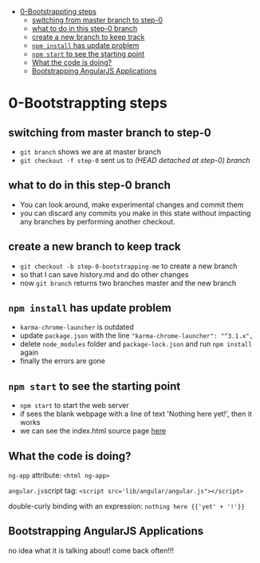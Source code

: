 - [0-Bootstrappting steps](#0-bootstrappting-steps)
  - [switching from master branch to step-0](#switching-from-master-branch-to-step-0)
  - [what to do in this step-0 branch](#what-to-do-in-this-step-0-branch)
  - [create a new branch to keep track](#create-a-new-branch-to-keep-track)
  - [`npm install` has update problem](#npm-install-has-update-problem)
  - [`npm start` to see the starting point](#npm-start-to-see-the-starting-point)
  - [What the code is doing?](#what-the-code-is-doing)
  - [Bootstrapping AngularJS Applications](#bootstrapping-angularjs-applications)

# 0-Bootstrappting steps

## switching from master branch to step-0

- `git branch` shows we are at master branch
- `git checkout -f step-0` sent us to *(HEAD detached at step-0) branch*

## what to do in this step-0 branch

- You can look around, make experimental changes and commit them
- you can discard any commits you make in this state without impacting any branches by performing another checkout.

## create a new branch to keep track

- `git checkout -b step-0-bootstrapping-me` to create a new branch
- so that I can save history.md and do other changes
- now `git branch` returns two branches master and the new branch

## `npm install` has update problem

- `karma-chrome-launcher` is outdated
- update `package.json` with the line `"karma-chrome-launcher": "^3.1.x",`
- delete `node_modules` folder and `package-lock.json` and run `npm install` again
- finally the errors are gone

## `npm start` to see the starting point

- `npm start` to start the web server
- if sees the blank webpage with a line of text 'Nothing here yet!', then it works
- we can see the index.html source page [here](./app/index.html)

## What the code is doing?

`ng-app` attribute: `<html ng-app>`

`angular.js`script tag: `<script src='lib/angular/angular.js"></script>`

double-curly binding with an expression: `nothing here {{'yet' + '!'}}`

## Bootstrapping AngularJS Applications

no idea what it is talking about! come back often!!!
